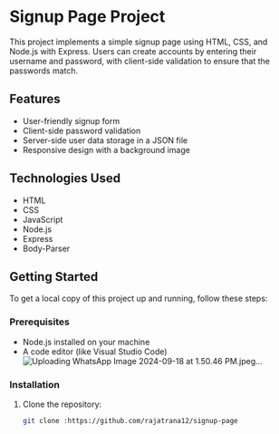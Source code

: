 # Signup Page Project

This project implements a simple signup page using HTML, CSS, and Node.js with Express. Users can create accounts by entering their username and password, with client-side validation to ensure that the passwords match.

## Features

- User-friendly signup form
- Client-side password validation
- Server-side user data storage in a JSON file
- Responsive design with a background image

## Technologies Used

- HTML
- CSS
- JavaScript
- Node.js
- Express
- Body-Parser

## Getting Started

To get a local copy of this project up and running, follow these steps:

### Prerequisites

- Node.js installed on your machine
- A code editor (like Visual Studio Code)
![Uploading WhatsApp Image 2024-09-18 at 1.50.46 PM.jpeg…]()


### Installation

1. Clone the repository:
   ```bash
   git clone :https://github.com/rajatrana12/signup-page
   
   
